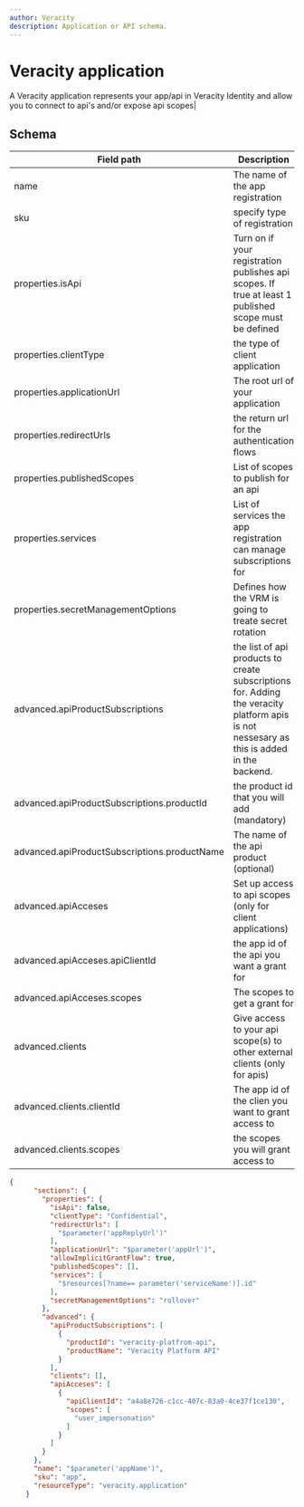 ```yaml
---
author: Veracity
description: Application or API schema.
---
```


# Veracity application

A Veracity application represents your app/api in Veracity Identity and allow you to connect to api's and/or expose api scopes|

## Schema

|Field path|Description|accepted values|
|----------|-----------|---------------|
|name|The name of the app registration||
|sku|specify type of registration|app/api/app;api|
|properties.isApi|Turn on if your registration publishes api scopes. If true at least 1 published scope must be defined|true/false|
|properties.clientType|the type of client application|None/Confidential/Public/Spa/ClientCredential/Native|
|properties.applicationUrl|The root url of your application||
|properties.redirectUrls|the return url for the authentication flows||
|properties.publishedScopes|List of scopes to publish for an api||
|properties.services|List of services the app registration can manage subscriptions for||
|properties.secretManagementOptions|Defines how the VRM is going to treate secret rotation|none/rollover/onlyIfEmpty|
|advanced.apiProductSubscriptions|the list of api products to create subscriptions for. Adding the veracity platform apis is not nessesary as this is added in the backend.||
|advanced.apiProductSubscriptions.productId|the product id that you will add (mandatory)||
|advanced.apiProductSubscriptions.productName|The name of the api product (optional)||
|advanced.apiAcceses|Set up access to api scopes (only for client applications)||
|advanced.apiAcceses.apiClientId|the app id of the api you want a grant for||
|advanced.apiAcceses.scopes|The scopes to get a grant for||
|advanced.clients|Give access to your api scope(s) to other external clients (only for apis)||
|advanced.clients.clientId|The app id of the clien you want to grant access to||
|advanced.clients.scopes|the scopes you will grant access to||

```JSON
{
      "sections": {
        "properties": {
          "isApi": false,
          "clientType": "Confidential",
          "redirectUrls": [
            "$parameter('appReplyUrl')"
          ],
          "applicationUrl": "$parameter('appUrl')",
          "allowImplicitGrantFlow": true,
          "publishedScopes": [],
          "services": [
            "$resources[?name== parameter('serviceName')].id"
          ],
          "secretManagementOptions": "rollover"
        },
        "advanced": {
          "apiProductSubscriptions": [
            {
              "productId": "veracity-platfrom-api",
              "productName": "Veracity Platform API"
            }
          ],
          "clients": [],
          "apiAcceses": [
            {
              "apiClientId": "a4a8e726-c1cc-407c-83a0-4ce37f1ce130",
              "scopes": [
                "user_impersonation"
              ]
            }
          ]
        }
      },
      "name": "$parameter('appName')",
      "sku": "app",
      "resourceType": "veracity.application"
    } 
```